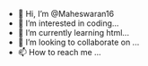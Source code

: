 - 👋 Hi, I’m @Maheswaran16
- 👀 I’m interested in coding...
- 🌱 I’m currently learning html...
- 💞️ I’m looking to collaborate on ...
- 📫 How to reach me ...

<!---
Maheswaran16/Maheswaran16 is a ✨ special ✨ repository because its `README.md` (this file) appears on your GitHub profile.
You can click the Preview link to take a look at your changes.
--->
